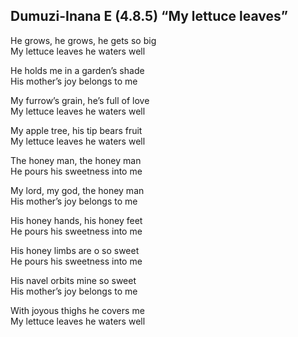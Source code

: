 ## Dumuzi-Inana E (4.8.5) “My lettuce leaves”

He grows, he grows, he gets so big  
My lettuce leaves he waters well

He holds me in a garden’s shade  
His mother’s joy belongs to me

My furrow’s grain, he’s full of love  
My lettuce leaves he waters well

My apple tree, his tip bears fruit  
My lettuce leaves he waters well

The honey man, the honey man  
He pours his sweetness into me

My lord, my god, the honey man  
His mother’s joy belongs to me

His honey hands, his honey feet  
He pours his sweetness into me

His honey limbs are o so sweet  
He pours his sweetness into me

His navel orbits mine so sweet  
His mother’s joy belongs to me

With joyous thighs he covers me  
My lettuce leaves he waters well
